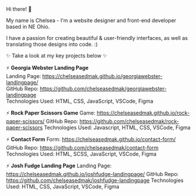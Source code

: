 Hi there! 👋 

My name is Chelsea - I'm a website designer and front-end developer based in NE Ohio.

I have a passion for creating beautiful & user-friendly interfaces, as well as translating those designs into code. :) 

 ✨ Take a look at my key projects below ✨ 

⚡ **Georgia Webster Landing Page** <br>
Landing Page: https://chelseasedmak.github.io/georgiawebster-landingpage/ <br>
GitHub Repo: https://github.com/chelseasedmak/georgiawebster-landingpage <br>
Technologies Used: HTML, CSS, JavaScript, VSCode, Figma <br>

⚡ **Rock Paper Scissors Game**
Game: https://chelseasedmak.github.io/rock-paper-scissors/
GitHub Repo: https://github.com/chelseasedmak/rock-paper-scissors
Technologies Used: Javascript, HTML, CSS, VSCode, Figma

⚡ **Contact Form**
Form: https://chelseasedmak.github.io/contact-form/
GitHub Repo: https://github.com/chelseasedmak/contact-form
Technologies Used: HTML, SCSS, JavaScript, VSCode, Figma

⚡ **Josh Fudge Landing Page**
Landing Page: https://chelseasedmak.github.io/joshfudge-landingpage/
GitHub Repo: https://github.com/chelseasedmak/joshfudge-landingpage
Technologies Used: HTML, CSS, JavaScript, VSCode, Figma
